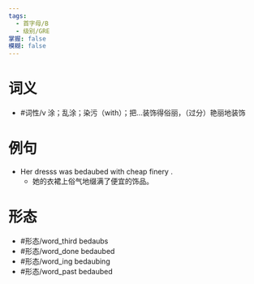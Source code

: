 ```yaml
---
tags:
  - 首字母/B
  - 级别/GRE
掌握: false
模糊: false
---
```

# 词义
- #词性/v  涂；乱涂；染污（with）；把…装饰得俗丽，（过分）艳丽地装饰
# 例句
- Her dresss was bedaubed with cheap finery .
	- 她的衣裙上俗气地缀满了便宜的饰品。
# 形态
- #形态/word_third bedaubs
- #形态/word_done bedaubed
- #形态/word_ing bedaubing
- #形态/word_past bedaubed
